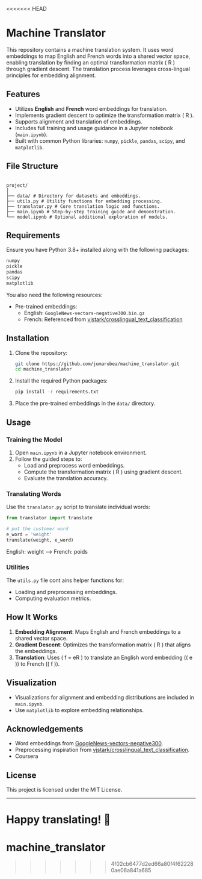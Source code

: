 <<<<<<< HEAD
# Machine Translator

This repository contains a machine translation system. It uses word embeddings to map English and French words into a shared vector space, enabling translation by finding an optimal transformation matrix \( R \) through gradient descent. The translation process leverages cross-lingual principles for embedding alignment.

## Features

- Utilizes **English** and **French** word embeddings for translation.
- Implements gradient descent to optimize the transformation matrix \( R \).
- Supports alignment and translation of embeddings.
- Includes full training and usage guidance in a Jupyter notebook (`main.ipynb`).
- Built with common Python libraries: `numpy`, `pickle`, `pandas`, `scipy`, and `matplotlib`.

## File Structure

```

project/
│
├── data/ # Directory for datasets and embeddings.
├── utils.py # Utility functions for embedding processing.
├── translator.py # Core translation logic and functions.
├── main.ipynb # Step-by-step training guide and demonstration.
└── model.ipynb # Optional additional exploration of models.

```

## Requirements

Ensure you have Python 3.8+ installed along with the following packages:

```bash
numpy
pickle
pandas
scipy
matplotlib
```

You also need the following resources:

- Pre-trained embeddings:
  - English: `GoogleNews-vectors-negative300.bin.gz`
  - French: Referenced from [vjstark/crosslingual_text_classification](https://github.com/vjstark/crosslingual_text_classification)

## Installation

1. Clone the repository:

   ```bash
   git clone https://github.com/jumarubea/machine_translator.git
   cd machine_translator
   ```

2. Install the required Python packages:

   ```bash
   pip install -r requirements.txt
   ```

3. Place the pre-trained embeddings in the `data/` directory.

## Usage

### Training the Model

1. Open `main.ipynb` in a Jupyter notebook environment.
2. Follow the guided steps to:
   - Load and preprocess word embeddings.
   - Compute the transformation matrix \( R \) using gradient descent.
   - Evaluate the translation accuracy.

### Translating Words

Use the `translator.py` script to translate individual words:

```python
from translator import translate

# put the customer word
e_word = 'weight'
translate(weight, e_word)
```

English: weight --> French: poids

### Utilities

The `utils.py` file cont
ains helper functions for:

- Loading and preprocessing embeddings.
- Computing evaluation metrics.

## How It Works

1. **Embedding Alignment**: Maps English and French embeddings to a shared vector space.
2. **Gradient Descent**: Optimizes the transformation matrix \( R \) that aligns the embeddings.
3. **Translation**: Uses \( f = eR \) to translate an English word embedding (\( e \)) to French (\( f \)).

## Visualization

- Visualizations for alignment and embedding distributions are included in `main.ipynb`.
- Use `matplotlib` to explore embedding relationships.

## Acknowledgements

- Word embeddings from [GoogleNews-vectors-negative300](https://code.google.com/archive/p/word2vec/).
- Preprocessing inspiration from [vjstark/crosslingual_text_classification](https://github.com/vjstark/crosslingual_text_classification).
- Coursera

## License

This project is licensed under the MIT License.

---

Happy translating! 🚀
=======
# machine_translator
>>>>>>> 4f02cb6477d2ed66a80f4f622280ae08a841a685
